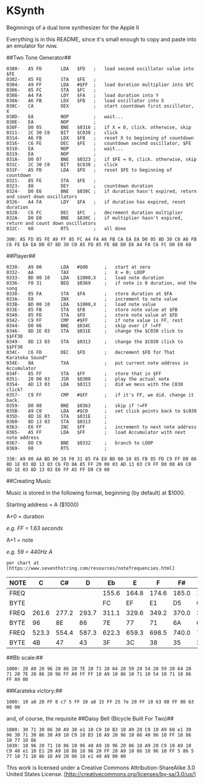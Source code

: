 # KSynth
Beginnings of a dual tone synthesizer for the Apple II

Everything is in this README, since it's small enough to copy and paste into an emulator for now.

##Two Tone Generator##
```
0300-   A5 FD       LDA   $FD	;	load second oscillator value into $FE
0302-   85 FE       STA   $FE	;
0304-   A9 FF       LDA   #$FF	;	load duration multiplier into $FC
0306-   85 FC       STA   $FC	;
0308-   A4 FA       LDY   $FA	;	load duration into Y
030A-   A6 FB       LDX   $FB	;	load oscillator into X
030C-   CA          DEX			;	start countdown first oscillator, X
030D-   EA          NOP			;	wait...
030E-   EA          NOP			;
030F-   D0 05       BNE   $0316	;	if X = 0, click. otherwise, skip
0311-   2C 30 C0    BIT   $C030	;	click
0314-   A6 FB       LDX   $FB	;	reset X to beginning of countdown
0316-   C6 FE       DEC   $FE	;	countdown second oscillator, $FE
0318-   EA          NOP			;	wait...
0319-   EA          NOP			;
031A-   D0 07       BNE   $0323	;	if $FE = 0, click. otherwise, skip
031C-   2C 30 C0    BIT   $C030	;	click
031F-   A5 FD       LDA   $FD	;	reset $FE to beginning of countdown
0321-   85 FE       STA   $FE	;
0323-   88          DEY			;	countdown duration
0324-   D0 E6       BNE   $030C	;	if duration hasn't expired, return and count down oscillators
0326-   A4 FA       LDY   $FA	;	if duration has expired, reset duration 
0328-   C6 FC       DEC   $FC	;	decrement duration multiplier
032A-   D0 E0       BNE   $030C	;	if multiplier hasn't expired, return and count down oscillators
032C-   60          RTS			;	all done

300: A5 FD 85 FE A9 FF 85 FC A4 FA A6 FB CA EA EA D0 05 8D 30 C0 A6 FB C6 FE EA EA D0 07 8D 30 C0 A5 FD 85 FE 88 D0 E6 A4 FA C6 FC D0 E0 60       
```


##Player##
```
0330-   A9 00       LDA   #$00		;	start at zero
0332-   AA          TAX				;	X = 0; LOOP
0333-   BD 00 10    LDA   $1000,X	;	load note duration
0336-   F0 31       BEQ   $0369		;	if note is 0 duration, end the song
0338-   85 FA       STA   $FA		;	store duration at $FA
033A-   E8          INX				;	increment to note value
033B-   BD 00 10    LDA   $1000,X	;	load note value
033E-   85 FB       STA   $FB		;	store note value at $FB
0340-   85 FD       STA   $FD		; 	store note value at $FD
0342-   C9 FF       CMP   #$FF		;	if note value is FF, rest
0344-   D0 06       BNE   $034C		;	skip over if !=FF
0346-   8D 1E 03    STA   $031E		;	change the $C030 click to $$FF30	
0349-   8D 13 03    STA   $0313		;	change the $C030 click to $$FF30	
034C-   C6 FD       DEC   $FD		;	decrement $FD for That Karateka Sound™
034E-   8A          TXA				;	put current note address in Accumulator
034F-   85 FF       STA   $FF		;	store that in $FF						
0351-   20 00 03    JSR   $0300		;	play the actual note
0354-   AD 13 03    LDA   $0313		;	did we mess with the C030 click?
0357-   C9 FF       CMP   #$FF		;	if it's FF, we did. change it back.
0359-   D0 08       BNE   $0363		;	skip if !=FF
035B-   A9 C0       LDA   #$C0		;	set click points back to $c030
035D-   8D 1E 03    STA   $031E		;
0360-   8D 13 03    STA   $0313		;	
0363-   E6 FF       INC   $FF		;	increment to next note address
0365-   A5 FF       LDA   $FF		;	load Accumulator with next note address
0367-   D0 C9       BNE   $0332		;	branch to LOOP
0369-   60          RTS				;

330: A9 00 AA BD 00 10 F0 31 85 FA E8 BD 00 10 85 FB 85 FD C9 FF D0 06 8D 1E 03 8D 13 03 C6 FD 8A 85 FF 20 00 03 AD 13 03 C9 FF D0 08 A9 C0 8D 1E 03 8D 13 03 E6 FF A5 FF D0 C9 60       
```

##Creating Music

Music is stored in the following format, beginning (by default) at $1000.

Starting address = A ($1000)

A+0 = duration

_e.g. FF = 1.63 seconds_
	
A+1 = note
	
_e.g. 59 = 440Hz A_

	per chart at [https://www.seventhstring.com/resources/notefrequencies.html]


NOTE |  C     |   C#   |    D   |   Eb   |   E    |   F    |   F#   |    G   |   G#   |   A    |   Bb   |   B    |
|-----| ------ | ------ | ------ | ------ | ------ | ------ | ------ | ------ | ------ | ------ | ------ | ------ |
FREQ |        |        |        | 155.6  | 164.8  | 174.6  | 185.0  | 196.0  | 207.7  | 220.0  | 233.1  |   246.9
BYTE |        |        |        | FC     | EF     | E1     | D5     | C9     | BD     | B3     | A9     |   9F
FREQ |  261.6 | 277.2  |   293.7 |    311.1  |   329.6  |   349.2  |   370.0  |   392.0 |    415.3  |   440.0  |   466.2  |   493.9
BYTE |  96    | 8E     |   86    |    7E     |   77     |   71     |   6A     |   64    |    5E     |   59     |   54     |   4F
FREQ |  523.3 | 554.4  |   587.3 |    622.3  |   659.3  |   698.5  |   740.0  |   784.0 |    830.6  |   880.0  |   932.3  |   987.8
BYTE |  4B    | 47     |   43    |    3F     |   3C     |   38     |   35     |   32    |    2F     |   2D     |   2A     |   27



##Bb scale:##
```
1000: 20 A9 20 96 20 86 20 7E 20 71 20 64 20 59 20 54 20 59 20 64 20 71 20 7E 20 86 20 96 FF A9 FF FF 10 A9 10 86 10 71 10 54 10 71 10 86 FF A9 00
```

##Karateka victory:##
```
1000: 10 a8 20 FF 8 c7 5 FF 10 a8 15 FF 25 7e 20 FF 10 63 08 FF 80 63 00 00
```

and, of course, the requisite
##Daisy Bell (Bicycle Built For Two)##
```
1000: 30 71 30 86 30 A9 30 e1 10 C9 10 B3 10 A9 20 C9 10 A9 60 e1 30 96 30 71 30 86 30 A9 10 C9 10 B3 10 A9 20 96 10 86 40 96 10 FF 10 86 10 77 10 86
1030: 10 96 20 71 10 86 10 96 40 A9 10 96 20 86 10 A9 20 C9 10 A9 10 C9 40 e1 10 E1 20 A9 10 86 10 96 20 FF 20 A9 10 86 10 96 10 FF 5 86 5 77 10 71 10 86 10 A9 20 96 10 e1 40 A9 00 00
```

This work is licensed under a Creative Commons Attribution-ShareAlike 3.0 United States License. [http://creativecommons.org/licenses/by-sa/3.0/us/]
